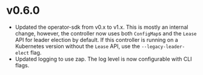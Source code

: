 # v0.6.0

* Updated the operator-sdk from v0.x to v1.x. This is mostly an internal change,
  however, the controller now uses both `ConfigMap`s and the `Lease` API for
  leader election by default. If this controller is running on a Kubernetes
  version without the `Lease` API, use the `--legacy-leader-elect` flag.
* Updated logging to use zap. The log level is now configurable with CLI flags.
